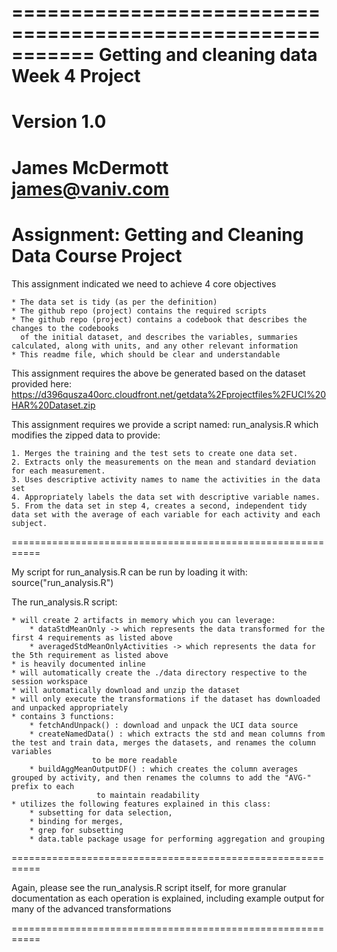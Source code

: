 ===========================================================
Getting and cleaning data Week 4 Project 
===========================================================
Version 1.0
===========================================================
James McDermott
james@vaniv.com
===========================================================
Assignment: Getting and Cleaning Data Course Project
===========================================================

This assignment indicated we need to achieve 4 core objectives

	* The data set is tidy (as per the definition)
	* The github repo (project) contains the required scripts
	* The github repo (project) contains a codebook that describes the changes to the codebooks
	  of the initial dataset, and describes the variables, summaries calculated, along with units, and any other relevant information
	* This readme file, which should be clear and understandable

This assignment requires the above be generated based on the dataset provided here:
https://d396qusza40orc.cloudfront.net/getdata%2Fprojectfiles%2FUCI%20HAR%20Dataset.zip	

This assignment requires we provide a script named: run_analysis.R which modifies the zipped data to provide:

	1. Merges the training and the test sets to create one data set.
	2. Extracts only the measurements on the mean and standard deviation for each measurement.
	3. Uses descriptive activity names to name the activities in the data set
	4. Appropriately labels the data set with descriptive variable names.
	5. From the data set in step 4, creates a second, independent tidy data set with the average of each variable for each activity and each subject.

===========================================================

My script for run_analysis.R can be run by loading it with: 
	source("run_analysis.R")

The run_analysis.R script:

	* will create 2 artifacts in memory which you can leverage:
		* dataStdMeanOnly -> which represents the data transformed for the first 4 requirements as listed above
		* averagedStdMeanOnlyActivities -> which represents the data for the 5th requirement as listed above
	* is heavily documented inline
	* will automatically create the ./data directory respective to the session workspace
	* will automatically download and unzip the dataset
	* will only execute the transformations if the dataset has downloaded and unpacked appropriately
	* contains 3 functions:
		* fetchAndUnpack() : download and unpack the UCI data source
		* createNamedData() : which extracts the std and mean columns from the test and train data, merges the datasets, and renames the column variables
				      to be more readable
		* buildAggMeanOutputDF() : which creates the column averages grouped by activity, and then renames the columns to add the "AVG-" prefix to each
					   to maintain readability
	* utilizes the following features explained in this class:
		* subsetting for data selection, 
		* binding for merges, 
		* grep for subsetting
		* data.table package usage for performing aggregation and grouping 

===========================================================

Again, please see the run_analysis.R script itself, for more granular documentation
as each operation is explained, including example output for many of the advanced transformations

===========================================================


